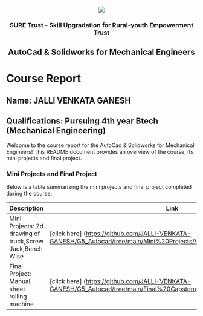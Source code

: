 <!-- PROJECT LOGO -->
<br />

<div align="center">
   <img src='https://user-images.githubusercontent.com/73131499/166115643-d3187f47-d38f-41b2-ae42-5ecbbc60de14.png' />


<h3 align="center">SURE Trust - Skill Upgradation for Rural-youth Empowerment Trust</h3>
  <h2> AutoCad & Solidworks for Mechanical Engineers</h2>
</div>

# Course Report

## Name:  JALLI VENKATA GANESH

## Qualifications:  Pursuing 4th year Btech (Mechanical Engineering)

Welcome to the course report for the  AutoCad & Solidworks for Mechanical Engineers! This README document provides an overview of the course, its mini projects and final project.

### Mini Projects and Final Project

Below is a table summarizing the mini projects and final project completed during the course:

| Description                               | Link                                    |
|-------------------------------------------|-----------------------------------------|
| Mini Projects:  2d drawing of truck,Screw Jack,Bench Wise| [click here] (https://github.com/JALLI-VENKATA-GANESH/G5_Autocad/tree/main/Mini%20Projects/Venkata%20Ganesh)                     |
| Final Project:  Manual sheet rolling machine    | [click here]  (https://github.com/JALLI-VENKATA-GANESH/G5_Autocad/tree/main/Final%20Capstone%20Project/Venkata%20Ganesh)                       |
